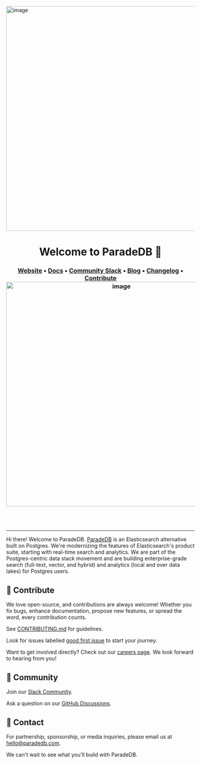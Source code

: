 <img width="600px" alt="image" src="https://github.com/paradedb/paradedb/raw/dev/docs/logo/readme.svg">

<h1 align="center"> Welcome to ParadeDB 👋</h1> 

<h3 align="center">
	<a href="https://www.paradedb.com">Website</a>
	<span> &bull; </span>
	<a href="https://docs.paradedb.com">Docs</a>
	<span> &bull; </span>
	<a href="https://join.slack.com/t/paradedbcommunity/shared_invite/zt-217mordsh-ielS6BiZf7VW3rqKBFgAlQ">Community Slack</a>
	<span> &bull; </span>
        <a href="https://blog.paradedb.com">Blog</a>
	<span> &bull; </span>
	<a href="https://docs.paradedb.com/changelog/">Changelog</a>
	<span> &bull; </span>
	<a href="https://github.com/paradedb/paradedb/blob/dev/CONTRIBUTING.md">Contribute</a>
<img width="600px" alt="image" src="https://github.com/paradedb/paradedb/raw/dev/docs/logo/readme.svg">
</h3>
</br>
</br>

---

Hi there! Welcome to ParadeDB. [ParadeDB](https://paradedb.com) is an Elasticsearch alternative built on Postgres. We're modernizing the features of Elasticsearch's product suite, starting with real-time search and analytics. We are part of the Postgres-centric data stack movement and are building enterprise-grade search (full-text, vector, and hybrid) and analytics (local and over data lakes) for Postgres users.

## 🤝 Contribute

We love open-source, and contributions are always welcome! Whether you fix bugs, enhance documentation, propose new features, or spread the word, every contribution counts.

See [CONTRIBUTING.md](https://github.com/paradedb/paradedb/blob/dev/CONTRIBUTING.md) for guidelines.

Look for issues labelled [good first issue](https://github.com/paradedb/paradedb/issues?q=is%3Aissue+is%3Aopen+label%3A%22good+first+issue%22) to start your journey.

Want to get involved directly? Check out our [careers page](https://paradedb.notion.site/ParadeDB-Job-Board-50b45af7a2834e22958b171ffa008e00?pvs=4). We look forward to hearing from you! 

## 💬 Community

Join our [Slack Community](https://join.slack.com/t/paradedbcommunity/shared_invite/zt-217mordsh-ielS6BiZf7VW3rqKBFgAlQ).

Ask a question on our [GitHub Discussions](https://github.com/orgs/paradedb/discussions).

## 💌 Contact

For partnership, sponsorship, or media inquiries, please email us at [hello@paradedb.com](mailto:hello@paradedb.com).

We can't wait to see what you'll build with ParadeDB.

